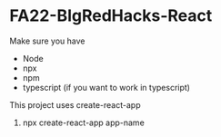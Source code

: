 # FA22-BIgRedHacks-React

Make sure you have

* Node
* npx 
* npm
* typescript (if you want to work in typescript)

This project uses create-react-app 

1. npx create-react-app app-name
